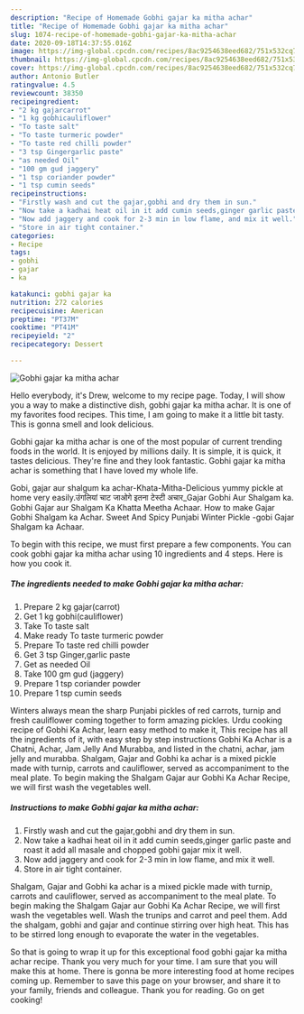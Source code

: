 ```yaml
---
description: "Recipe of Homemade Gobhi gajar ka mitha achar"
title: "Recipe of Homemade Gobhi gajar ka mitha achar"
slug: 1074-recipe-of-homemade-gobhi-gajar-ka-mitha-achar
date: 2020-09-18T14:37:55.016Z
image: https://img-global.cpcdn.com/recipes/8ac9254638eed682/751x532cq70/gobhi-gajar-ka-mitha-achar-recipe-main-photo.jpg
thumbnail: https://img-global.cpcdn.com/recipes/8ac9254638eed682/751x532cq70/gobhi-gajar-ka-mitha-achar-recipe-main-photo.jpg
cover: https://img-global.cpcdn.com/recipes/8ac9254638eed682/751x532cq70/gobhi-gajar-ka-mitha-achar-recipe-main-photo.jpg
author: Antonio Butler
ratingvalue: 4.5
reviewcount: 38350
recipeingredient:
- "2 kg gajarcarrot"
- "1 kg gobhicauliflower"
- "To taste salt"
- "To taste turmeric powder"
- "To taste red chilli powder"
- "3 tsp Gingergarlic paste"
- "as needed Oil"
- "100 gm gud jaggery"
- "1 tsp coriander powder"
- "1 tsp cumin seeds"
recipeinstructions:
- "Firstly wash and cut the gajar,gobhi and dry them in sun."
- "Now take a kadhai heat oil in it add cumin seeds,ginger garlic paste and roast it add all masale and chopped gobhi gajar mix it well."
- "Now add jaggery and cook for 2-3 min in low flame, and mix it well."
- "Store in air tight container."
categories:
- Recipe
tags:
- gobhi
- gajar
- ka

katakunci: gobhi gajar ka 
nutrition: 272 calories
recipecuisine: American
preptime: "PT37M"
cooktime: "PT41M"
recipeyield: "2"
recipecategory: Dessert

---
```



![Gobhi gajar ka mitha achar](https://img-global.cpcdn.com/recipes/8ac9254638eed682/751x532cq70/gobhi-gajar-ka-mitha-achar-recipe-main-photo.jpg)

Hello everybody, it's Drew, welcome to my recipe page. Today, I will show you a way to make a distinctive dish, gobhi gajar ka mitha achar. It is one of my favorites food recipes. This time, I am going to make it a little bit tasty. This is gonna smell and look delicious.

Gobhi gajar ka mitha achar is one of the most popular of current trending foods in the world. It is enjoyed by millions daily. It is simple, it is quick, it tastes delicious. They're fine and they look fantastic. Gobhi gajar ka mitha achar is something that I have loved my whole life.

Gobi, gajar aur shalgum ka achar-Khata-Mitha-Delicious yummy pickle at home very easily.उंगलियां चाट जाओगे इतना टेस्टी अचार_Gajar Gobhi Aur Shalgam ka. Gobhi Gajar aur Shalgam Ka Khatta Meetha Achaar. How to make Gajar Gobhi Shalgam ka Achar. Sweet And Spicy Punjabi Winter Pickle -gobi Gajar Shalgam ka Achaar.


To begin with this recipe, we must first prepare a few components. You can cook gobhi gajar ka mitha achar using 10 ingredients and 4 steps. Here is how you cook it.

<!--inarticleads1-->

##### The ingredients needed to make Gobhi gajar ka mitha achar:

1. Prepare 2 kg gajar(carrot)
1. Get 1 kg gobhi(cauliflower)
1. Take To taste salt
1. Make ready To taste turmeric powder
1. Prepare To taste red chilli powder
1. Get 3 tsp Ginger,garlic paste
1. Get as needed Oil
1. Take 100 gm gud (jaggery)
1. Prepare 1 tsp coriander powder
1. Prepare 1 tsp cumin seeds


Winters always mean the sharp Punjabi pickles of red carrots, turnip and fresh cauliflower coming together to form amazing pickles. Urdu cooking recipe of Gobhi Ka Achar, learn easy method to make it, This recipe has all the ingredients of it, with easy step by step instructions Gobhi Ka Achar is a Chatni, Achar, Jam Jelly And Murabba, and listed in the chatni, achar, jam jelly and murabba. Shalgam, Gajar and Gobhi ka achar is a mixed pickle made with turnip, carrots and cauliflower, served as accompaniment to the meal plate. To begin making the Shalgam Gajar aur Gobhi Ka Achar Recipe, we will first wash the vegetables well. 

<!--inarticleads2-->

##### Instructions to make Gobhi gajar ka mitha achar:

1. Firstly wash and cut the gajar,gobhi and dry them in sun.
1. Now take a kadhai heat oil in it add cumin seeds,ginger garlic paste and roast it add all masale and chopped gobhi gajar mix it well.
1. Now add jaggery and cook for 2-3 min in low flame, and mix it well.
1. Store in air tight container.


Shalgam, Gajar and Gobhi ka achar is a mixed pickle made with turnip, carrots and cauliflower, served as accompaniment to the meal plate. To begin making the Shalgam Gajar aur Gobhi Ka Achar Recipe, we will first wash the vegetables well. Wash the trunips and carrot and peel them. Add the shalgam, gobhi and gajar and continue stirring over high heat. This has to be stirred long enough to evaporate the water in the vegetables. 

So that is going to wrap it up for this exceptional food gobhi gajar ka mitha achar recipe. Thank you very much for your time. I am sure that you will make this at home. There is gonna be more interesting food at home recipes coming up. Remember to save this page on your browser, and share it to your family, friends and colleague. Thank you for reading. Go on get cooking!
